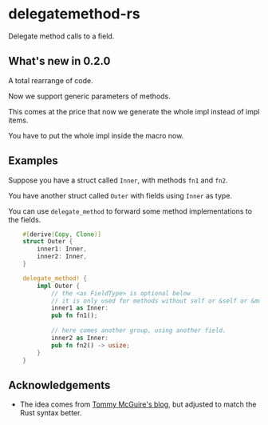 # delegatemethod-rs
Delegate method calls to a field.

## What's new in 0.2.0
A total rearrange of code.

Now we support generic parameters of methods. 

This comes at the price that now we generate the whole impl instead of impl items.

You have to put the whole impl inside the macro now.

## Examples
Suppose you have a struct called `Inner`, with methods `fn1` and `fn2`.

You have another struct called `Outer` with fields using `Inner` as type.

You can use `delegate_method` to forward some method implementations to the fields.

```rust
    #[derive(Copy, Clone)]
    struct Outer {
        inner1: Inner,
        inner2: Inner,
    }

    delegate_method! {
        impl Outer {
            // the <as FieldType> is optional below
            // it is only used for methods without self or &self or &mut self argument
            inner1 as Inner:
            pub fn fn1();
            
            // here comes another group, using another field.
            inner2 as Inner:
            pub fn fn2() -> usize;
        }
    }
```

## Acknowledgements
* The idea comes from [Tommy McGuire's blog](http://maniagnosis.crsr.net/2016/01/another-rust-spot-delegation.html),
but adjusted to match the Rust syntax better.

